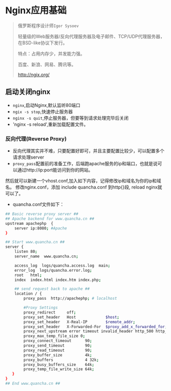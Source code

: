 # Nginx应用基础
<!-- 
@Auther DHJT 2017-07-13
 -->
> 俄罗斯程序设计师`Igor Sysoev`
> 
> 轻量级的Web服务器/反向代理服务器及电子邮件、TCP/UDP代理服务器，在BSD-like协议下发行。
> 
> 特点：占用内存少，并发能力强。
> 
> 百度、新浪、网易、腾讯等。
> 
> http://ngix.org/

## 启动关闭nginx
- `nginx`,启动Nginx,默认监听80端口
- `ngix -s stop`,快速停止服务器
- `nginx -s quit`,停止服务器，但要等到请求处理完毕后关闭
- 'nginx -s reload',重新加载配置文件。

### 反向代理(Reverse Proxy)
- 反向代理其实并不难，只要配置好即可，并且主要配置比较少，可以配置多个请求处理server
- `proxy_pass`配置前的准备工作，后端跑apache服务的ip和端口，也就是说可以通过http://ip:port能访问到你的网站。

然后就可以新建一个vhost.conf,加入如下内容，记得修改ip和域名为你的ip和域名。
修改nginx.conf，添加 include quancha.conf 到http{}段, reload nginx就可以了。

- quancha.conf文件如下：
``` sh
## Basic reverse proxy server ##
## Apache backend for www.quancha.cn ##
upstream apachephp  {
    server ip:8080; #Apache
}

## Start www.quancha.cn ##
server {
    listen 80;
    server_name  www.quancha.cn;

    access_log  logs/quancha.access.log  main;
    error_log  logs/quancha.error.log;
    root   html;
    index  index.html index.htm index.php;

    ## send request back to apache ##
    location / {
        proxy_pass  http://apachephp; # localhost

        #Proxy Settings
        proxy_redirect     off;
        proxy_set_header   Host             $host;
        proxy_set_header   X-Real-IP        $remote_addr;
        proxy_set_header   X-Forwarded-For  $proxy_add_x_forwarded_for;
        proxy_next_upstream error timeout invalid_header http_500 http_502 http_503 http_504;
        proxy_max_temp_file_size 0;
        proxy_connect_timeout      90;
        proxy_send_timeout         90;
        proxy_read_timeout         90;
        proxy_buffer_size          4k;
        proxy_buffers              4 32k;
        proxy_busy_buffers_size    64k;
        proxy_temp_file_write_size 64k;
   }
}
## End www.quancha.cn ##
```